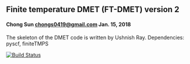 ## Finite temperature DMET (FT-DMET) version 2
#### Chong Sun <chongs0419@gmail.com> Jan. 15, 2018

The skeleton of the DMET code is written by Ushnish Ray.
Dependencies: pyscf, finiteTMPS

[![Build Status](https://travis-ci.com/sunchong137/ftdmet_hubbard.svg?token=c8bE5LTVyDw69zbGhVtZ&branch=master)](https://travis-ci.com/sunchong137/ftdmet_hubbard)

